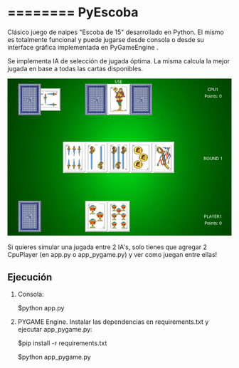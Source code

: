 ========
PyEscoba
========

Clásico juego de naipes "Escoba de 15" desarrollado en Python. El mismo es totalmente funcional
y puede jugarse desde consola o desde su interface gráfica implementada en PyGameEngine .

Se implementa IA de selección de jugada óptima. La misma calcula la mejor jugada en base
a todas las cartas disponibles.


![Screenshot](splash.png)


Si quieres simular una jugada entre 2 IA's, solo tienes que agregar 2 CpuPlayer
(en app.py o app_pygame.py) y ver como juegan entre ellas!

Ejecución
---------
1. Consola:

    $python app.py

2. PYGAME Engine. Instalar las dependencias en requirements.txt y ejecutar app_pygame.py:

    $pip install -r requirements.txt

    $python app_pygame.py
